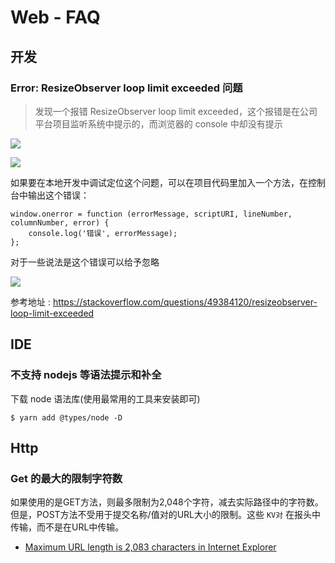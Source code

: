 # Web - FAQ

## 开发

### Error: ResizeObserver loop limit exceeded 问题

> 发现一个报错 ResizeObserver loop limit exceeded，这个报错是在公司平台项目监听系统中提示的，而浏览器的 console 中却没有提示

![](https://file.wulicode.com/note/2021/10-22/11-57-04280.png)

![](https://file.wulicode.com/note/2021/10-22/11-57-30934.png)

如果要在本地开发中调试定位这个问题，可以在项目代码里加入一个方法，在控制台中输出这个错误：

```
window.onerror = function (errorMessage, scriptURI, lineNumber, columnNumber, error) {
    console.log('错误', errorMessage);
};
```

对于一些说法是这个错误可以给予忽略

![](https://file.wulicode.com/note/2021/10-22/11-57-49526.png)

参考地址 : https://stackoverflow.com/questions/49384120/resizeobserver-loop-limit-exceeded

## IDE

### 不支持 nodejs 等语法提示和补全

下载 node 语法库(使用最常用的工具来安装即可)

```shell
$ yarn add @types/node -D
```

## Http

### Get 的最大的限制字符数

如果使用的是GET方法，则最多限制为2,048个字符，减去实际路径中的字符数。但是，POST方法不受用于提交名称/值对的URL大小的限制。这些 `KV对` 在报头中传输，而不是在URL中传输。

- [Maximum URL length is 2,083 characters in Internet Explorer](https://support.microsoft.com/en-us/topic/maximum-url-length-is-2-083-characters-in-internet-explorer-174e7c8a-6666-f4e0-6fd6-908b53c12246)